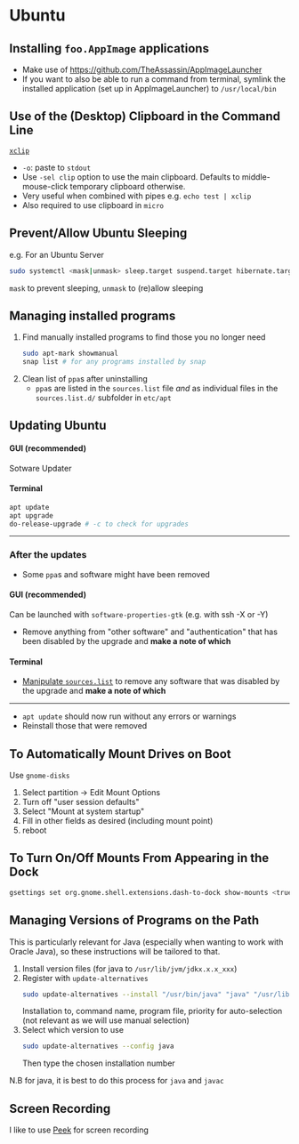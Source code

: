 # Ubuntu

## Installing `foo.AppImage` applications
* Make use of https://github.com/TheAssassin/AppImageLauncher
* If you want to also be able to run a command from terminal, symlink the installed application (set up in AppImageLauncher) to `/usr/local/bin`

## Use of the (Desktop) Clipboard in the Command Line
[`xclip`](https://github.com/astrand/xclip)
* `-o`: paste to `stdout`
* Use `-sel clip` option to use the main clipboard. Defaults to middle-mouse-click temporary clipboard otherwise.
* Very useful when combined with pipes e.g. `echo test | xclip`
* Also required to use clipboard in `micro`

## Prevent/Allow Ubuntu Sleeping
e.g. For an Ubuntu Server
```bash
sudo systemctl <mask|unmask> sleep.target suspend.target hibernate.target hybrid-sleep.target
```
`mask` to prevent sleeping, `unmask` to (re)allow sleeping

## Managing installed programs
1. Find manually installed programs to find those you no longer need
    ```bash
    sudo apt-mark showmanual
    snap list # for any programs installed by snap
    ```
2. Clean list of `ppa`s after uninstalling
    * `ppa`s are listed in the `sources.list` file *and* as individual files in the `sources.list.d/` subfolder in `etc/apt`

## Updating Ubuntu
#### GUI (recommended)
Sotware Updater

#### Terminal
```bash
apt update
apt upgrade
do-release-upgrade # -c to check for upgrades
```

---

### After the updates
* Some `ppa`s and software might have been removed
#### GUI (recommended)
Can be launched with `software-properties-gtk` (e.g. with ssh -X or -Y)
* Remove anything from "other software" and "authentication" that has been disabled by the upgrade and **make a note of which**

#### Terminal
* [Manipulate `sources.list`](#managing-installed-programs) to remove any software that was disabled by the upgrade and **make a note of which**

---

* `apt update` should now run without any errors or warnings
* Reinstall those that were removed

## To Automatically Mount Drives on Boot
Use `gnome-disks`
1. Select partition -> Edit Mount Options
2. Turn off "user session defaults"
3. Select "Mount at system startup"
4. Fill in other fields as desired (including mount point)
5. reboot

## To Turn On/Off Mounts From Appearing in the Dock
```bash
gsettings set org.gnome.shell.extensions.dash-to-dock show-mounts <true|false>
```

## Managing Versions of Programs on the Path
This is particularly relevant for Java (especially when wanting to work with Oracle Java), so these instructions will be tailored to that.

1. Install version files (for java to `/usr/lib/jvm/jdkx.x.x_xxx`)
2. Register with `update-alternatives`
    ```bash
    sudo update-alternatives --install "/usr/bin/java" "java" "/usr/lib/jvm/jdkx.x.x_xxx/bin/java" 1
    ```
    Installation to, command name, program file, priority for auto-selection (not relevant as we will use manual selection)
3. Select which version to use
    ```bash
    sudo update-alternatives --config java
    ```
    Then type the chosen installation number

N.B for java, it is best to do this process for `java` and `javac`

## Screen Recording
I like to use [Peek](https://github.com/phw/peek) for screen recording
